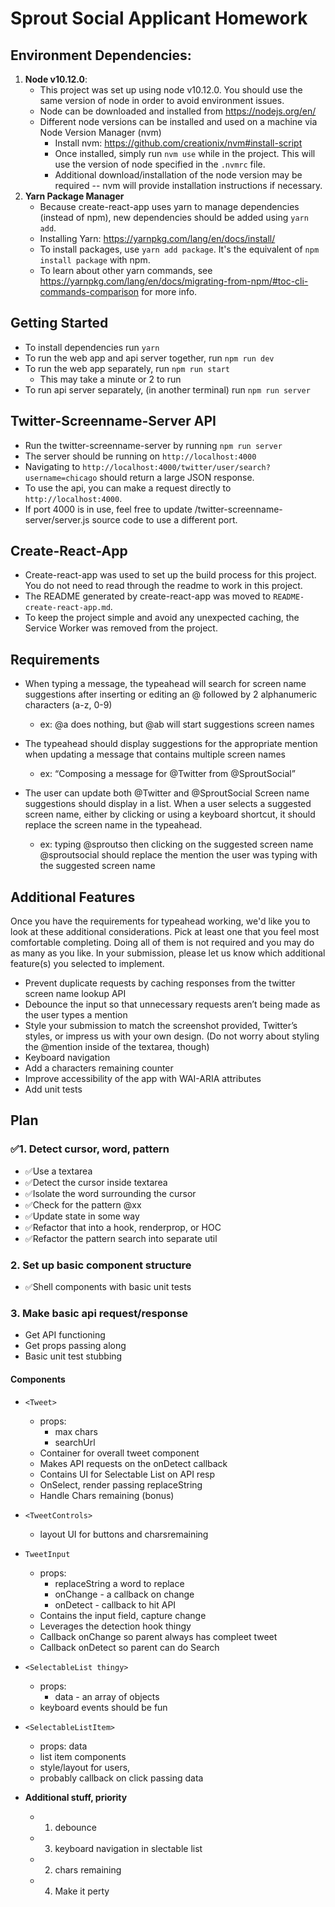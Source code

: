 # Sprout Social Applicant Homework

## Environment Dependencies:

1. **Node v10.12.0**:
   - This project was set up using node v10.12.0. You should use the same version of node in order to avoid environment issues.
   - Node can be downloaded and installed from https://nodejs.org/en/
   - Different node versions can be installed and used on a machine via Node Version Manager (nvm)
     - Install nvm: https://github.com/creationix/nvm#install-script
     - Once installed, simply run `nvm use` while in the project. This will use the version of node specified in the `.nvmrc` file.
     - Additional download/installation of the node version may be required -- nvm will provide installation instructions if necessary.
2. **Yarn Package Manager**
   - Because create-react-app uses yarn to manage dependencies (instead of npm), new dependencies should be added using `yarn add`.
   - Installing Yarn: https://yarnpkg.com/lang/en/docs/install/
   - To install packages, use `yarn add package`. It's the equivalent of `npm install package` with npm.
   - To learn about other yarn commands, see https://yarnpkg.com/lang/en/docs/migrating-from-npm/#toc-cli-commands-comparison for more info.

## Getting Started

- To install dependencies run `yarn`
- To run the web app and api server together, run `npm run dev`
- To run the web app separately, run `npm run start`
  - This may take a minute or 2 to run
- To run api server separately, (in another terminal) run `npm run server`

## Twitter-Screenname-Server API

- Run the twitter-screenname-server by running `npm run server`
- The server should be running on `http://localhost:4000`
- Navigating to `http://localhost:4000/twitter/user/search?username=chicago` should return a large JSON response.
- To use the api, you can make a request directly to `http://localhost:4000`.
- If port 4000 is in use, feel free to update /twitter-screenname-server/server.js source code to use a different port.

## Create-React-App

- Create-react-app was used to set up the build process for this project. You do not need to read through the readme to work in this project.
- The README generated by create-react-app was moved to `README-create-react-app.md`.
- To keep the project simple and avoid any unexpected caching, the Service Worker was removed from the project.


## Requirements

- When typing a message, the typeahead will search for screen name suggestions after inserting or editing an @ followed by 2 alphanumeric characters (a-z, 0-9) 
     - ex: @a does nothing, but @ab will start suggestions screen names

- The typeahead should display suggestions for the appropriate mention when updating a message that contains multiple screen names
     - ex: “Composing a message for @Twitter from @SproutSocial”

- The user can update both @Twitter and @SproutSocial
Screen name suggestions should display in a list. When a user selects a suggested screen name, either by clicking or using a keyboard shortcut, it should replace the screen name in the typeahead.
     - ex: typing @sproutso then clicking on the suggested screen name @sproutsocial should replace the mention the user was typing with the suggested screen name

## Additional Features

Once you have the requirements for typeahead working, we'd like you to look at these additional considerations. Pick at least one that you feel most comfortable completing. Doing all of them is not required and you may do as many as you like. In your submission, please let us know which additional feature(s) you selected to implement.

- Prevent duplicate requests by caching responses from the twitter screen name lookup API
- Debounce the input so that unnecessary requests aren’t being made as the user types a mention
- Style your submission to match the screenshot provided, Twitter’s styles, or impress us with your own design. (Do not worry about styling the @mention inside of the textarea, though)
- Keyboard navigation
- Add a characters remaining counter
- Improve accessibility of the app with WAI-ARIA attributes
- Add unit tests


## Plan
### ✅1. Detect cursor, word, pattern
- ✅Use a textarea
- ✅Detect the cursor inside textarea
- ✅Isolate the word surrounding the cursor
- ✅Check for the pattern @xx
- ✅Update state in some way
- ✅Refactor that into a hook, renderprop, or HOC
- ✅Refactor the pattern search into separate util

### 2. Set up basic component structure
- ✅Shell components with basic unit tests

### 3. Make basic api request/response
- Get API functioning
- Get props passing along
- Basic unit test stubbing

#### Components
- ```<Tweet>``` 
     - props: 
          - max chars
          - searchUrl
     - Container for overall tweet component
     - Makes API requests on the onDetect callback
     - Contains UI for Selectable List on API resp
     - OnSelect, render passing replaceString  
     - Handle Chars remaining (bonus)

- ```<TweetControls>```
     - layout UI for buttons and charsremaining

- ```TweetInput```
     - props: 
          - replaceString a word to replace
          - onChange - a callback on change
          - onDetect - callback to hit API
     - Contains the input field, capture change
     - Leverages the detection hook thingy
     - Callback onChange so parent always has compleet tweet  
     - Callback onDetect so parent can do Search

- ```<SelectableList thingy>```
     - props:
          - data - an array of objects
     - keyboard events should be fun

- ```<SelectableListItem>```
     - props: data 
     - list item components
     - style/layout for users, 
     - probably callback on click passing data


- **Additional stuff, priority**
     - 1. debounce
     - 3. keyboard navigation in slectable list
     - 2. chars remaining
     - 4. Make it perty
